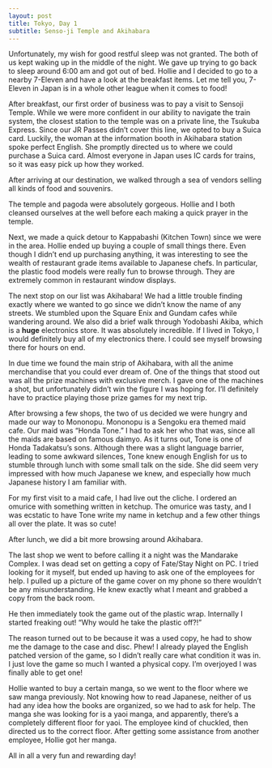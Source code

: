 ```yaml
---
layout: post
title: Tokyo, Day 1
subtitle: Senso-ji Temple and Akihabara
---
```


Unfortunately, my wish for good restful sleep was not granted. The both of us kept waking up in the middle of the night. We gave up trying to go back to sleep around 6:00 am and got out of bed. Hollie and I decided to go to a nearby 7-Eleven and have a look at the breakfast items. Let me tell you, 7-Eleven in Japan is in a whole other league when it comes to food!

After breakfast, our first order of business was to pay a visit to Sensoji Temple. While we were more confident in our ability to navigate the train system, the closest station to the temple was on a private line, the Tsukuba Express. Since our JR Passes didn’t cover this line, we opted to buy a Suica card. Luckily, the woman at the information booth in Akihabara station spoke perfect English. She promptly directed us to where we could purchase a Suica card. Almost everyone in Japan uses IC cards for trains, so it was easy pick up how they worked.

After arriving at our destination, we walked through a sea of vendors selling all kinds of food and souvenirs.

The temple and pagoda were absolutely gorgeous. Hollie and I both cleansed ourselves at the well before each making a quick prayer in the temple.

Next, we made a quick detour to Kappabashi (Kitchen Town) since we were in the area. Hollie ended up buying a couple of small things there. Even though I didn’t end up purchasing anything, it was interesting to see the wealth of restaurant grade items available to Japanese chefs. In particular, the plastic food models were really fun to browse through. They are extremely common in restaurant window displays.

The next stop on our list was Akihabara! We had a little trouble finding exactly where we wanted to go since we didn’t know the name of any streets. We stumbled upon the Square Enix and Gundam cafes while wandering around. We also did a brief walk through Yodobashi Akiba, which is a **huge** electronics store. It was absolutely incredible. If I lived in Tokyo, I would definitely buy all of my electronics there. I could see myself browsing there for hours on end.

In due time we found the main strip of Akihabara, with all the anime merchandise that you could ever dream of. One of the things that stood out was all the prize machines with exclusive merch. I gave one of the machines a shot, but unfortunately didn’t win the figure I was hoping for. I’ll definitely have to practice playing those prize games for my next trip.

After browsing a few shops, the two of us decided we were hungry and made our way to Mononopu. Mononopu is a Sengoku era themed maid cafe. Our maid was “Honda Tone.” I had to ask her who that was, since all the maids are based on famous daimyo. As it turns out, Tone is one of Honda Tadakatsu’s sons. Although there was a slight language barrier, leading to some awkward silences, Tone knew enough English for us to stumble through lunch with some small talk on the side. She did seem very impressed with how much Japanese we knew, and especially how much Japanese history I am familiar with.

For my first visit to a maid cafe, I had live out the cliche. I ordered an omurice with something written in ketchup. The omurice was tasty, and I was ecstatic to have Tone write my name in ketchup and a few other things all over the plate. It was so cute!

After lunch, we did a bit more browsing around Akihabara.

The last shop we went to before calling it a night was the Mandarake Complex. I was dead set on getting a copy of Fate/Stay Night on PC. I tried looking for it myself, but ended up having to ask one of the employees for help. I pulled up a picture of the game cover on my phone so there wouldn’t be any misunderstanding. He knew exactly what I meant and grabbed a copy from the back room.

He then immediately took the game out of the plastic wrap. Internally I started freaking out! “Why would he take the plastic off?!”

The reason turned out to be because it was a used copy, he had to show me the damage to the case and disc. Phew! I already played the English patched version of the game, so I didn’t really care what condition it was in. I just love the game so much I wanted a physical copy. I’m overjoyed I was finally able to get one!

Hollie wanted to buy a certain manga, so we went to the floor where we saw manga previously. Not knowing how to read Japanese, neither of us had any idea how the books are organized, so we had to ask for help. The manga she was looking for is a yaoi manga, and apparently, there’s a completely different floor for yaoi. The employee kind of chuckled, then directed us to the correct floor. After getting some assistance from another employee, Hollie got her manga.

All in all a very fun and rewarding day!